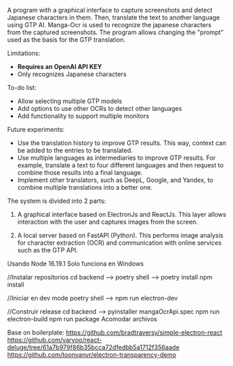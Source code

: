 A program with a graphical interface to capture screenshots and detect Japanese characters in them. Then, translate the text to another language using GTP AI. Manga-Ocr is used to recognize the japanese characters from the captured screenshots. The program allows changing the "prompt" used as the basis for the GTP translation.

Limitations:
- **Requires an OpenAI API KEY**
- Only recognizes Japanese characters

To-do list:
- Allow selecting multiple GTP models
- Add options to use other OCRs to detect other languages
- Add functionality to support multiple monitors

Future experiments:
- Use the translation history to improve GTP results. This way, context can be added to the entries to be translated.
- Use multiple languages as intermediaries to improve GTP results. For example, translate a text to four different languages and then request to combine those results into a final language.
- Implement other translators, such as DeepL, Google, and Yandex, to combine multiple translations into a better one.

The system is divided into 2 parts:

1. A graphical interface based on ElectronJs and ReactJs. This layer allows interaction with the user and captures images from the screen.

2. A local server based on FastAPI (Python). This performs image analysis for character extraction (OCR) and communication with online services such as the GTP API.

Usando Node 16.19.1
Solo funciona en Windows

//Instalar repositorios
cd backend --> poetry shell --> poetry install
npm install

//Iniciar en dev mode
poetry shell --> npm run electron-dev

//Construir release
cd backend --> pyinstaller mangaOcrApi.spec
npm run electron-build
npm run package
Acomodar archivos


Base on boilerplate:
https://github.com/bradtraversy/simple-electron-react
https://github.com/varyoo/react-deluge/tree/61a7b979f86b35bcca72dfedbb5a1712f356aade
https://github.com/toonvanvr/electron-transparency-demo
